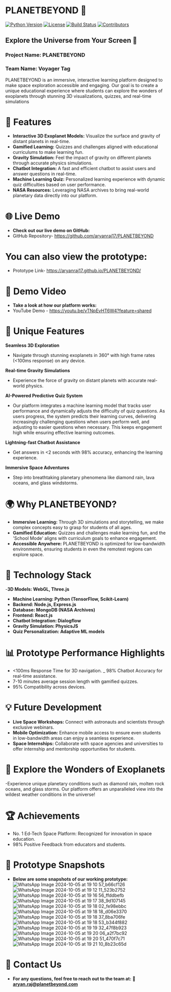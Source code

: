 # PLANETBEYOND 🚀

[![Python Version](https://img.shields.io/badge/Python-3.8%2B-blue.svg)](https://www.python.org/)
[![License](https://img.shields.io/badge/License-MIT-green.svg)](LICENSE)
[![Build Status](https://img.shields.io/badge/Build-Passing-brightgreen.svg)](https://github.com/yourusername/ecommerce-system)
[![Contributors](https://img.shields.io/badge/Contributors-1-orange.svg)](https://github.com/yourusername/ecommerce-system/graphs/contributors)
  
## Explore the Universe from Your Screen 🌌 
### Project Name: PLANETBEYOND

### Team Name: Voyager Tag


PLANETBEYOND is an immersive, interactive learning platform designed to make space exploration accessible and engaging. Our goal is to create a unique educational experience where students can explore the wonders of exoplanets through stunning 3D visualizations, quizzes, and real-time simulations

# 🌟 Features
- **Interactive 3D Exoplanet Models:** Visualize the surface and gravity of distant planets in real-time.
- **Gamified Learning:** Quizzes and challenges aligned with educational curriculums to make learning fun.
- **Gravity Simulation:** Feel the impact of gravity on different planets through accurate physics simulations.
- **Chatbot Integration:** A fast and efficient chatbot to assist users and answer questions in real-time.
- **Machine Learning Quiz:** Personalized learning experience with dynamic quiz difficulties based on user performance.
- **NASA Resources:** Leveraging NASA archives to bring real-world planetary data directly into our platform.

# 🌐 Live Demo
- **Check out our live demo on GitHub:**
- GitHub Repository- https://github.com/aryanraj17/PLANETBEYOND

# **You can also view the prototype:**
- Prototype Link- https://aryanraj17.github.io/PLANETBEYOND/

# 🎥 Demo Video
- **Take a look at how our platform works:**
-  YouTube Demo - https://youtu.be/vTNpEvHT6W4?feature=shared

# 🚀 Unique Features
**Seamless 3D Exploration**
- Navigate through stunning exoplanets in 360° with high frame rates (<100ms response) on any device.

**Real-time Gravity Simulations**
- Experience the force of gravity on distant planets with accurate real-world physics.
  
**AI-Powered Predictive Quiz System**
- Our platform integrates a machine learning model that tracks user performance and dynamically adjusts the difficulty of quiz questions. As users progress, the system predicts their learning curves, delivering increasingly challenging questions when users perform well, and adjusting to easier questions when necessary. This keeps engagement high while ensuring effective learning outcomes.

**Lightning-fast Chatbot Assistance**
- Get answers in <2 seconds with 98% accuracy, enhancing the learning experience.

**Immersive Space Adventures**
- Step into breathtaking planetary phenomena like diamond rain, lava oceans, and glass windstorms.

# 🌍 Why PLANETBEYOND?
- **Immersive Learning:** Through 3D simulations and storytelling, we make complex concepts easy to grasp for students of all ages.
- **Gamified Education:** Quizzes and challenges make learning fun, and the 'School Mode' aligns with curriculum goals to enhance engagement.
- **Accessible Anywhere:** PLANETBEYOND is optimized for low-bandwidth environments, ensuring students in even the remotest regions can explore space.

# 🔧 Technology Stack
-**3D Models: WebGL, Three.js**
- **Machine Learning: Python (TensorFlow, Scikit-Learn)**
- **Backend: Node.js, Express.js**
- **Database: MongoDB (NASA Archives)**
- **Frontend: React.js**
- **Chatbot Integration: Dialogflow**
- **Gravity Simulation: PhysicsJS**
- **Quiz Personalization: Adaptive ML models**

# 📊 Prototype Performance Highlights
- <100ms Response Time for 3D navigation.
_ 98% Chatbot Accuracy for real-time assistance.
- 7-10 minutes average session length with gamified quizzes.
- 95% Compatibility across devices.

# 💡 Future Development
- **Live Space Workshops:** Connect with astronauts and scientists through exclusive webinars.
- **Mobile Optimization:** Enhance mobile access to ensure even students in low-bandwidth areas can enjoy a seamless experience.
- **Space Internships:** Collaborate with space agencies and universities to offer internship and mentorship opportunities for students.


# 🌌 Explore the Wonders of Exoplanets
-Experience unique planetary conditions such as diamond rain, molten rock oceans, and glass storms. Our platform offers an unparalleled view into the wildest weather conditions in the universe!

# 🏆 Achievements
- No. 1 Ed-Tech Space Platform: Recognized for innovation in space education.
- 98% Positive Feedback from educators and students.

# 📸 Prototype Snapshots
- **Below are some snapshots of our working prototype:**
![WhatsApp Image 2024-10-05 at 19 10 57_b66cf126](https://github.com/user-attachments/assets/92ab9a30-3226-42c9-8235-005d2d0306f7)
![WhatsApp Image 2024-10-05 at 19 12 11_523b2752](https://github.com/user-attachments/assets/3a43632e-b059-4589-8ae2-06b46d63797e)
![WhatsApp Image 2024-10-05 at 19 16 56_ffddbefb](https://github.com/user-attachments/assets/d519e721-023a-4f21-a434-ff8ed71b5496)
![WhatsApp Image 2024-10-05 at 19 17 38_9d107145](https://github.com/user-attachments/assets/17bdea95-51fb-458e-80a7-6ee53844f088)
![WhatsApp Image 2024-10-05 at 19 18 02_fe98ebbc](https://github.com/user-attachments/assets/eb0939c9-b209-4733-afac-2d2eb9b63aaf)
![WhatsApp Image 2024-10-05 at 19 18 18_d06e3370](https://github.com/user-attachments/assets/1e79590a-5eba-4a31-bbb2-4c67fa861e79)
![WhatsApp Image 2024-10-05 at 19 18 37_8ba706fe](https://github.com/user-attachments/assets/b55917a0-e22d-42ad-a13f-92d3e2fe2674)
![WhatsApp Image 2024-10-05 at 19 18 53_b344f882](https://github.com/user-attachments/assets/7c6bd5bc-7e50-494f-894d-71f271129db2)
![WhatsApp Image 2024-10-05 at 19 19 32_47f8b923](https://github.com/user-attachments/assets/c52fa4e0-eb51-4216-9a15-6a51a177019b)
![WhatsApp Image 2024-10-05 at 19 20 06_a2f7bc92](https://github.com/user-attachments/assets/46592d2c-d3d3-4ba4-b775-9a7a1942e948)
![WhatsApp Image 2024-10-05 at 19 20 51_470f7c71](https://github.com/user-attachments/assets/c7390a72-9307-4984-b9f8-32219ff02631)
![WhatsApp Image 2024-10-05 at 19 21 10_8b23c65d](https://github.com/user-attachments/assets/d5bbf04d-613c-4674-8d1c-0179dab0cdca)


# 📧 Contact Us
- **For any questions, feel free to reach out to the team at:**
**📧 aryan.raj@planetbeyond.com**



